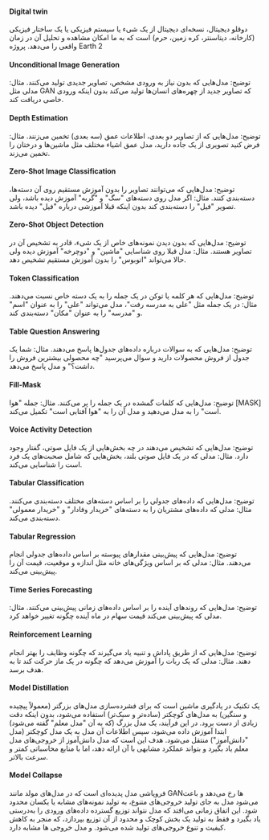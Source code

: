 #### Digital twin
دوقلو دیجیتال، نسخه‌ای دیجیتال از یک شیء یا سیستم فیزیکی یا یک ساختار فیزیکی (کارخانه، دیتاسنتر، کره زمین، حرم) است که به ما امکان مشاهده و تحلیل آن در زمان واقعی را می‌دهد. پروژه Earth 2
#### Unconditional Image Generation
توضیح: مدل‌هایی که بدون نیاز به ورودی مشخص، تصاویر جدیدی تولید می‌کنند.
مثال: مدلی مثل GAN که تصاویر جدید از چهره‌های انسان‌ها تولید می‌کند بدون اینکه ورودی خاصی دریافت کند.
#### Depth Estimation
توضیح: مدل‌هایی که از تصاویر دو بعدی، اطلاعات عمق (سه بعدی) تخمین می‌زنند.
مثال: فرض کنید تصویری از یک جاده دارید، مدل عمق اشیاء مختلف مثل ماشین‌ها و درختان را تخمین می‌زند.
#### Zero-Shot Image Classification
توضیح: مدل‌هایی که می‌توانند تصاویر را بدون آموزش مستقیم روی آن دسته‌ها، دسته‌بندی کنند.
مثال: اگر مدل روی دسته‌های "سگ" و "گربه" آموزش دیده باشد، ولی تصویر "فیل" را دسته‌بندی کند بدون اینکه قبلا آموزشی درباره "فیل" دیده باشد.
#### Zero-Shot Object Detection
توضیح: مدل‌هایی که بدون دیدن نمونه‌های خاص از یک شیء، قادر به تشخیص آن در تصاویر هستند.
مثال: مدل قبلا روی شناسایی "ماشین" و "دوچرخه" آموزش دیده ولی حالا می‌تواند "اتوبوس" را بدون آموزش مستقیم تشخیص دهد.

#### Token Classification
توضیح: مدل‌هایی که هر کلمه یا توکن در یک جمله را به یک دسته خاص نسبت می‌دهند.
مثال: در یک جمله مثل "علی به مدرسه رفت"، مدل می‌تواند "علی" را به عنوان "اسم" و "مدرسه" را به عنوان "مکان" دسته‌بندی کند.
#### Table Question Answering
توضیح: مدل‌هایی که به سوالات درباره داده‌های جدول‌ها پاسخ می‌دهند.
مثال: شما یک جدول از فروش محصولات دارید و سوال می‌پرسید "چه محصولی بیشترین فروش را داشت؟" و مدل پاسخ می‌دهد.

#### Fill-Mask
توضیح: مدل‌هایی که کلمات گمشده در یک جمله را پر می‌کنند.
مثال: جمله "هوا [MASK] است" را به مدل می‌دهید و مدل آن را به "هوا آفتابی است" تکمیل می‌کند.
#### Voice Activity Detection
توضیح: مدل‌هایی که تشخیص می‌دهند در چه بخش‌هایی از یک فایل صوتی، گفتار وجود دارد.
مثال: مدلی که در یک فایل صوتی بلند، بخش‌هایی که شامل صحبت‌های یک فرد است را شناسایی می‌کند.
#### Tabular Classification
توضیح: مدل‌هایی که داده‌های جدولی را بر اساس دسته‌های مختلف دسته‌بندی می‌کنند.
مثال: مدلی که داده‌های مشتریان را به دسته‌های "خریدار وفادار" و "خریدار معمولی" دسته‌بندی می‌کند.
#### Tabular Regression
توضیح: مدل‌هایی که پیش‌بینی مقدارهای پیوسته بر اساس داده‌های جدولی انجام می‌دهند.
مثال: مدلی که بر اساس ویژگی‌های خانه مثل اندازه و موقعیت، قیمت آن را پیش‌بینی می‌کند.
#### Time Series Forecasting
توضیح: مدل‌هایی که روندهای آینده را بر اساس داده‌های زمانی پیش‌بینی می‌کنند.
مثال: مدلی که پیش‌بینی می‌کند قیمت سهام در ماه آینده چگونه تغییر خواهد کرد.

#### Reinforcement Learning
توضیح: مدل‌هایی که از طریق پاداش و تنبیه یاد می‌گیرند که چگونه وظایف را بهتر انجام دهند.
مثال: مدلی که یک ربات را آموزش می‌دهد که چگونه در یک ماز حرکت کند تا به هدف برسد.

#### Model Distillation 
یک تکنیک در یادگیری ماشین است که برای فشرده‌سازی مدل‌های بزرگتر (معمولاً پیچیده و سنگین) به مدل‌های کوچکتر (ساده‌تر و سبک‌تر) استفاده می‌شود، بدون اینکه دقت زیادی از دست برود. در این فرآیند، یک مدل بزرگ (که به آن "مدل معلم" گفته می‌شود) ابتدا آموزش داده می‌شود، سپس اطلاعات آن مدل به یک مدل کوچکتر (مدل "دانش‌آموز") منتقل می‌شود. هدف این است که مدل دانش‌آموز از خروجی‌های مدل معلم یاد بگیرد و بتواند عملکرد مشابهی با آن ارائه دهد، اما با منابع محاسباتی کمتر و سرعت بالاتر.
#### Model Collapse
فروپاشی مدل پدیده‌ای است که در مدل‌های مولد مانند GANها رخ می‌دهد و باعث می‌شود مدل به جای تولید خروجی‌های متنوع، به تولید نمونه‌های مشابه یا یکسان محدود شود. این اتفاق زمانی می‌افتد که مدل نتواند توزیع گسترده داده‌های ورودی را به‌درستی یاد بگیرد و فقط به تولید یک بخش کوچک و محدود از آن توزیع بپردازد، که منجر به کاهش کیفیت و تنوع خروجی‌های تولید شده می‌شود. و مدل خروجی ها مشابه دارد.
